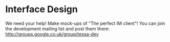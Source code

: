 # Interface Design #

We need your help! Make mock-ups of "The perfect IM client"! You can join the development mailing list and post them there: http://groups.google.co.uk/group/tessa-dev